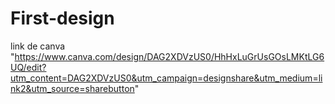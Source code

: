 # First-design
link de canva "https://www.canva.com/design/DAG2XDVzUS0/HhHxLuGrUsGOsLMKtLG6UQ/edit?utm_content=DAG2XDVzUS0&utm_campaign=designshare&utm_medium=link2&utm_source=sharebutton"
